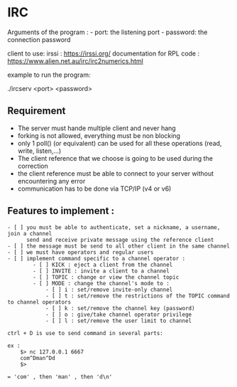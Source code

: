 # IRC

Arguments of the program :
    - port: the listening port
    - password: the connection password

client to use: irssi : https://irssi.org/
documentation for RPL code : https://www.alien.net.au/irc/irc2numerics.html

example to run the program:

./ircserv \<port\> \<password\>

## Requirement

- The server must hande multiple client and never hang
- forking is not allowed, everything must be non blocking
- only 1 poll() (or equivalent) can be used for all these operations (read, write, listen,...)
- The client reference that we choose is going to be used during the correction
- the client reference must be able to connect to your server without encountering any error
- communication has to be done via TCP/IP (v4 or v6)

## Features to implement :

    - [ ] you must be able to authenticate, set a nickname, a username, join a channel
          send and receive private message using the reference client
    - [ ] the message must be send to all other client in the same channel
    - [ ] we must have operators and regular users
    - [ ] implement command specific to a channel operator :
            - [ ] KICK : eject a client from the channel
            - [ ] INVITE : invite a client to a channel
            - [ ] TOPIC : change or view the channel topic
            - [ ] MODE : change the channel's mode to :
                - [ ] i : set/remove invite-only channel
                - [ ] t : set/remove the restrictions of the TOPIC command to channel operators
                - [ ] k : set/remove the channel key (password)
                - [ ] o : give/take channel operator privilege
                - [ ] l : set/remove the user limit to channel 

    ctrl + D is use to send command in several parts:

    ex : 
        $> nc 127.0.0.1 6667
        com^Dman^Dd
        $>
    
    = 'com' , then 'man' , then 'd\n'
